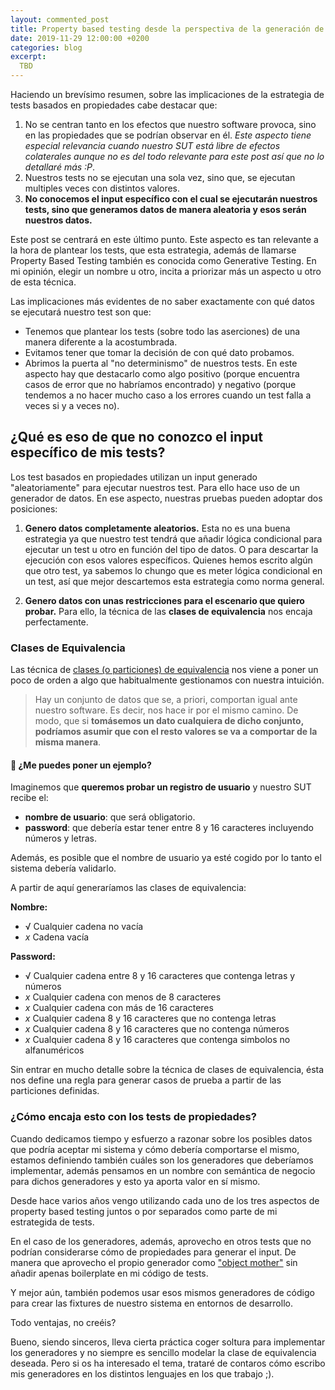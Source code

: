 ```yaml
---
layout: commented_post
title: Property based testing desde la perspectiva de la generación de datos
date: 2019-11-29 12:00:00 +0200
categories: blog
excerpt:
  TBD
---
```

Haciendo un brevísimo resumen, sobre las implicaciones de la estrategia de tests basados en propiedades cabe destacar que:

1. No se centran tanto en los efectos que nuestro software provoca, sino en las propiedades que se podrían observar en él. _Este aspecto tiene especial relevancia cuando nuestro SUT está libre de efectos colaterales aunque no es del todo relevante para este post así que no lo detallaré más :P_.
2. Nuestros tests no se ejecutan una sola vez, sino que, se ejecutan multiples veces con distintos valores.
3. **No conocemos el input específico con el cual se ejecutarán nuestros tests, sino que generamos datos de manera aleatoria y esos serán nuestros datos.**

Este post se centrará en este último punto. Este aspecto es tan relevante a la hora de plantear los tests, que esta estrategia, además de llamarse Property Based Testing también es conocida como Generative Testing. En mi opinión, elegir un nombre u otro, incita a priorizar más un aspecto u otro de esta técnica.

Las implicaciones más evidentes de no saber exactamente con qué datos se ejecutará nuestro test son que:

* Tenemos que plantear los tests (sobre todo las aserciones) de una manera diferente a la acostumbrada.
* Evitamos tener que tomar la decisión de con qué dato probamos.
* Abrimos la puerta al "no determinismo" de nuestros tests. En este aspecto hay que destacarlo como algo positivo (porque encuentra casos de error que no habríamos encontrado) y negativo (porque tendemos a no hacer mucho caso a los errores cuando un test falla a veces si y a veces no).

## ¿Qué es eso de que no conozco el input específico de mis tests?

Los test basados en propiedades utilizan un input generado "aleatoriamente" para ejecutar nuestros test. Para ello hace uso de un generador de datos. En ese aspecto, nuestras pruebas pueden adoptar dos posiciones:

1. **Genero datos completamente aleatorios.** Esta no es una buena estrategia ya que nuestro test tendrá que añadir lógica condicional para ejecutar un test u otro en función del tipo de datos. O para descartar la ejecución con esos valores específicos. Quienes hemos escrito algún que otro test, ya sabemos lo chungo que es meter lógica condicional en un test, así que mejor descartemos esta estrategia como norma general.

2. **Genero datos con unas restricciones para el escenario que quiero probar.** Para ello, la técnica de las **clases de equivalencia** nos encaja perfectamente.

### Clases de Equivalencia

Las técnica de [clases (o particiones) de equivalencia](https://en.wikipedia.org/wiki/Equivalence_partitioning) nos viene a poner un poco de orden a algo que habitualmente gestionamos con nuestra intuición.
>Hay un conjunto de datos que se, a priori, comportan igual ante nuestro software. Es decir, nos hace ir por el mismo camino. De modo, que si **tomásemos un dato cualquiera de dicho conjunto, podríamos asumir que con el resto valores se va a comportar de la misma manera**.

#### 🤔 ¿Me puedes poner un ejemplo?

Imaginemos que **queremos probar un registro de usuario** y nuestro SUT recibe el:
* **nombre de usuario**: que será obligatorio.
* **password**: que debería estar tener entre 8 y 16 caracteres incluyendo números y letras.

Además, es posible que el nombre de usuario ya esté cogido por lo tanto el sistema debería validarlo.

A partir de aquí generaríamos las clases de equivalencia:

**Nombre:**
* <span class="success-text">√ Cualquier cadena no vacía</span>
* <span class="error-text">_x_ Cadena vacía</span>

**Password:**
* <span class="success-text">√ Cualquier cadena entre 8 y 16 caracteres que contenga letras y números</span>
* <span class="error-text">_x_ Cualquier cadena con menos de 8 caracteres</span>
* <span class="error-text">_x_ Cualquier cadena con más de 16 caracteres</span>
* <span class="error-text">_x_ Cualquier cadena 8 y 16 caracteres que no contenga letras</span>
* <span class="error-text">_x_ Cualquier cadena 8 y 16 caracteres que no contenga números</span>
* <span class="error-text">_x_ Cualquier cadena 8 y 16 caracteres que contenga simbolos no alfanuméricos</span>

Sin entrar en mucho detalle sobre la técnica de clases de equivalencia, ésta nos define una regla para generar casos de prueba a partir de las particiones definidas.

### ¿Cómo encaja esto con los tests de propiedades?

Cuando dedicamos tiempo y esfuerzo a razonar sobre los posibles datos que podría aceptar mi sistema y cómo debería comportarse el mismo, estamos definiendo también cuáles son los generadores que deberíamos implementar, además pensamos en un nombre con semántica de negocio para dichos generadores y esto ya aporta valor en sí mismo.

Desde hace varios años vengo utilizando cada uno de los tres aspectos de property based testing juntos o por separados como parte de mi estrategida de tests.

En el caso de los generadores, además, aprovecho en otros tests que no podrían considerarse cómo de propiedades para generar el input. De manera que aprovecho el propio generador como ["object mother"](https://martinfowler.com/bliki/ObjectMother.html) sin añadir apenas boilerplate en mi código de tests.

Y mejor aún, también podemos usar esos mismos generadores de código para crear las fixtures de nuestro sistema en entornos de desarrollo.

Todo ventajas, no creéis?

Bueno, siendo sinceros, lleva cierta práctica coger soltura para implementar los generadores y no siempre es sencillo modelar la clase de equivalencia deseada. Pero si os ha interesado el tema, trataré de contaros cómo escribo mis generadores en los distintos lenguajes en los que trabajo ;).
